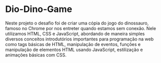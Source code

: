 # Dio-Dino-Game
Neste projeto o desafio foi de criar uma cópia do jogo do dinossauro, famoso no Chrome por nos entreter quando estamos sem conexão. Nele utilizamos HTML, CSS e JavaScript, abordando de maneira simples diversos conceitos introdutórios importantes para programação na web como tags básicas de HTML, manipulação de eventos, funções e manipulação de elementos HTML usando JavaScript, estilização e animações básicas com CSS.
